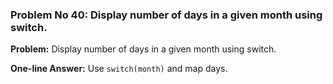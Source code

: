 ### Problem No 40: Display number of days in a given month using switch.

**Problem:**
Display number of days in a given month using switch.

**One-line Answer:**
Use `switch(month)` and map days.
